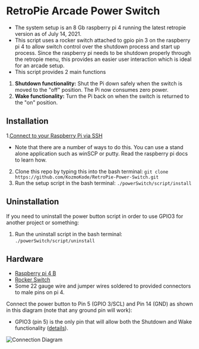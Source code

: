 # RetroPie Arcade Power Switch
* The system setup is an 8 Gb  raspberry pi 4 running the latest retropie version as of July 14, 2021.
* This script uses a rocker switch attached to gpio pin 3 on the raspberry pi 4 to allow switch control over the shutdown process and start up process. Since the raspberry pi needs to be shutdown properly through the retropie menu, this provides an easier user interaction which is ideal for an arcade setup. 
* This script provides 2 main functions
1. **Shutdown functionality:** Shut the Pi down safely when the switch is moved to the "off" position. The Pi now consumes zero power.
2. **Wake functionality:** Turn the Pi back on when the switch is returned to the "on" position.

## Installation

1.[Connect to your Raspberry Pi via SSH](https://www.raspberrypi.org/documentation/remote-access/ssh/)
* Note that there are a number of ways to do this. You can use a stand alone application such as winSCP or putty. Read the raspberry pi docs to learn how. 
2. Clone this repo by typing this into the bash terminal: `git clone https://github.com/KozmoKode/RetroPie-Power-Switch.git`
3. Run the setup script in the bash terminal: `./powerSwitch/script/install`

## Uninstallation

If you need to uninstall the power button script in order to use GPIO3 for another project or something:

1. Run the uninstall script in the bash terminal: `./powerSwitch/script/uninstall`

## Hardware

* [Raspberry pi 4 B](https://www.amazon.com/Vilros-Raspberry-Complete-Desktop-Keyboard/dp/B08B1792CL/ref=sr_1_20?dchild=1&keywords=raspberry+pi+4+vilros&qid=1626292183&sr=8-20) 
* [Rocker Switch](https://www.amazon.com/DaierTek-Rocker-Switch-Household-Appliances/dp/B07S1MV462/ref=sr_1_13?crid=RHIY2XUYRN78&dchild=1&keywords=rocker+switch&qid=1626291624&sprefix=rocker+sw%2Caps%2C196&sr=8-13) 
* Some 22 gauge wire and jumper wires soldered to provided connectors to male pins on pi 4. 

Connect the power button to Pin 5 (GPIO 3/SCL) and Pin 14 (GND) as shown in this diagram (note that any ground pin will work):

* GPIO3 (pin 5) is the only pin that will allow both the Shutdown and Wake functionality ([details](https://pinout.xyz/pinout/i2c)).


![Connection Diagram](https://raw.githubusercontent.com/KozmoKode/RetroPie-Power-Switch/master/diagrams/powerbutton.png)
